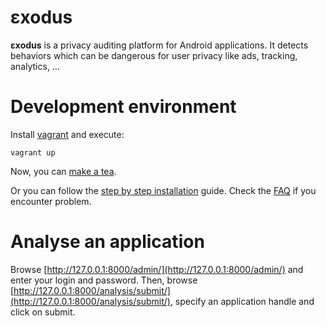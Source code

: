 # εxodus
**εxodus** is a privacy auditing platform for Android applications. It detects behaviors which can be 
dangerous for user privacy like ads, tracking, analytics, … 

# Development environment

Install [vagrant](https://www.vagrantup.com/) and execute:

```
vagrant up
```

Now, you can [make a tea](https://wiki.laquadrature.net/TeaHouse).

Or you can follow the [step by step installation](doc/install.md) guide. Check the [FAQ](doc/faq.md) if you encounter problem.

# Analyse an application

Browse [http://127.0.0.1:8000/admin/](http://127.0.0.1:8000/admin/) and enter your login and password. Then,
browse [http://127.0.0.1:8000/analysis/submit/](http://127.0.0.1:8000/analysis/submit/), specify an application handle
and click on submit.
